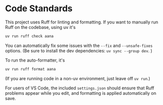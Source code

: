 # Code Standards

This project uses Ruff for linting and formatting. If you want to 
manually run Ruff on the codebase, using uv it's

```sh
uv run ruff check aana
```

You can automatically fix some issues with the `--fix`
 and `--unsafe-fixes` options. (Be sure to install the dev 
 dependencies: `uv sync --group dev`. )

To run the auto-formatter, it's

```sh
uv run ruff format aana
```

(If you are running code in a non-uv environment, just leave off `uv run`.)

For users of VS Code, the included `settings.json` should ensure
that Ruff problems appear while you edit, and formatting is applied
automatically on save.
